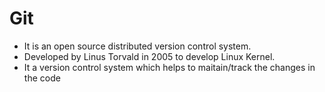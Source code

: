 # Git 
- It is an open source distributed version control system.
- Developed by Linus Torvald in 2005 to develop Linux Kernel.
- It a version control system which helps to maitain/track the changes in the code

